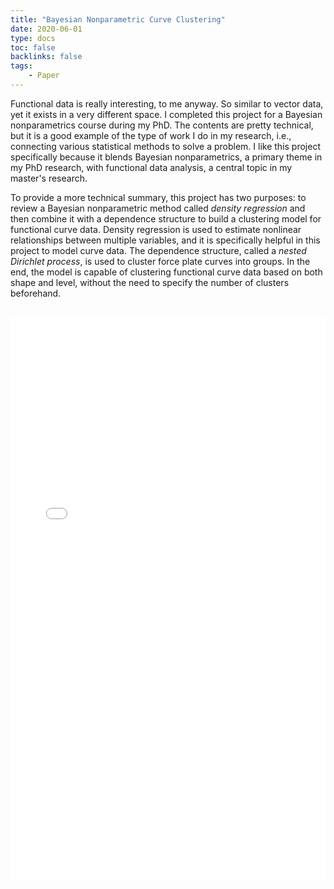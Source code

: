 ```yaml
---
title: "Bayesian Nonparametric Curve Clustering"
date: 2020-06-01
type: docs
toc: false
backlinks: false
tags:
    - Paper
---
```


<div class = "custom-project-paragraph">
Functional data is really interesting, to me anyway. So similar to vector data, yet it exists in a very different space. I completed this project for a Bayesian nonparametrics course during my PhD. The contents are pretty technical, but it is a good example of the type of work I do in my research, i.e., connecting various statistical methods to solve a problem. I like this project specifically because it blends Bayesian nonparametrics, a primary theme in my PhD research, with functional data analysis, a central topic in my master's research.

To provide a more technical summary, this project has two purposes: to review a Bayesian nonparametric method called *density regression* and then combine it with a dependence structure to build a clustering model for functional curve data. Density regression is used to estimate nonlinear relationships between multiple variables, and it is specifically helpful in this project to model curve data. The dependence structure, called a *nested Dirichlet process*, is used to cluster force plate curves into groups. In the end, the model is capable of clustering functional curve data based on both shape and level, without the need to specify the number of clusters beforehand.
</div>
<br>
<embed src="/projects/bnp_curve_clustering.pdf" type="application/pdf" width="100%" height="900px" />
